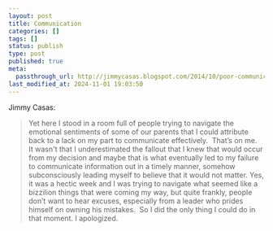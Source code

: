 ```yaml
---
layout: post
title: Communication
categories: []
tags: []
status: publish
type: post
published: true
meta:
  passthrough_url: http://jimmycasas.blogspot.com/2014/10/poor-communicationthe-root-of-all-evil.html?m=1
last_modified_at: 2024-11-01 19:03:50
---
```


Jimmy Casas:


>Yet here I stood in a room full of people trying to navigate the emotional sentiments of some of our parents that I could attribute back to a lack on my part to communicate effectively.  That’s on me.  It wasn't that I underestimated the fallout that I knew that would occur from my decision and maybe that is what eventually led to my failure to communicate information out in a timely manner, somehow subconsciously leading myself to believe that it would not matter. Yes, it was a hectic week and I was trying to navigate what seemed like a bizzilion things that were coming my way, but quite frankly, people don’t want to hear excuses, especially from a leader who prides himself on owning his mistakes.  So I did the only thing I could do in that moment. I apologized.
